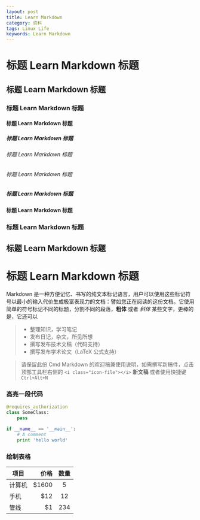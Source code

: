 ```yaml
---
layout: post
title: Learn Markdown
category: 资料
tags: Linux Life
keywords: Learn Markdown
---
```


<script type="text/javascript" src="{{ site.baseurl }}/public/js/tablecloth.js"></script>

# 标题 Learn Markdown 标题
## 标题 Learn Markdown 标题
### 标题 Learn Markdown 标题
#### 标题 Learn Markdown 标题
##### 标题 Learn Markdown 标题
###### 标题 Learn Markdown 标题
###### 标题 Learn Markdown 标题
##### 标题 Learn Markdown 标题
#### 标题 Learn Markdown 标题
### 标题 Learn Markdown 标题
## 标题 Learn Markdown 标题
# 标题 Learn Markdown 标题

Markdown 是一种方便记忆、书写的纯文本标记语言，用户可以使用这些标记符号以最小的输入代价生成极富表现力的文档：譬如您正在阅读的这份文档。它使用简单的符号标记不同的标题，分割不同的段落，**粗体** 或者 *斜体* 某些文字，更棒的是，它还可以


> * 整理知识，学习笔记
> * 发布日记，杂文，所见所想
> * 撰写发布技术文稿（代码支持）
> * 撰写发布学术论文（LaTeX 公式支持）


> 请保留此份 Cmd Markdown 的欢迎稿兼使用说明，如需撰写新稿件，点击顶部工具栏右侧的 `<i class="icon-file"></i>` **新文稿** 或者使用快捷键 `Ctrl+Alt+N`


### 高亮一段代码

```python
@requires_authorization
class SomeClass:
    pass

if __name__ == '__main__':
    # A comment
    print 'hello world'
```

### 绘制表格

| 项目        | 价格   |  数量  |
| --------   | -----:  | :----:  |
| 计算机     | $1600 |   5     |
| 手机        |   $12   |   12   |
| 管线        |    $1    |  234  |


